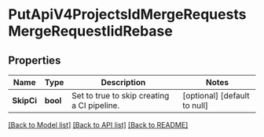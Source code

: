 # PutApiV4ProjectsIdMergeRequestsMergeRequestIidRebase

## Properties
Name | Type | Description | Notes
------------ | ------------- | ------------- | -------------
**SkipCi** | **bool** | Set to true to skip creating a CI pipeline. | [optional] [default to null]

[[Back to Model list]](../README.md#documentation-for-models) [[Back to API list]](../README.md#documentation-for-api-endpoints) [[Back to README]](../README.md)


